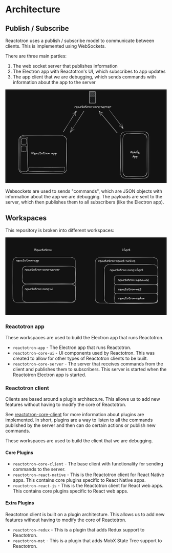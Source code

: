 # Architecture

## Publish / Subscribe

Reactotron uses a publish / subscribe model to communicate between clients. This is implemented using WebSockets.

There are three main parties:

1. The web socket server that publishes information
2. The Electron app with Reactotron's UI, which subscribes to app updates
3. The app client that we are debugging, which sends commands with information about the app to the server

<img src="./images/architecture-app-mobile-diagram.png" alt="Diagram of the Reactotron Electron app, reactotron-core-server, and the app client" />

Websockets are used to sends "commands", which are JSON objects with information about the app we are debugging. The payloads are sent to the server, which then publishes them to all subscribers (like the Electron app).

## Workspaces

This repository is broken into different workspaces:

<img src="./images/architecture-workspace-chart.png" alt="Diagram of the Reactotron electron app and client, and which workspaces they correspond to." />

### Reactotron app

These workspaces are used to build the Electron app that runs Reactotron.

- `reactotron-app` - The Electron app that runs Reactotron.
- `reactotron-core-ui` - UI components used by Reactotron. This was created to allow for other types of Reactotron clients to be built.
- `reactotron-core-server` - The server that receives commands from the client and publishes them to subscribers. This server is started when the Reactotron Electron app is started.

### Reactotron client

Clients are based around a plugin architecture. This allows us to add new features without having to modify the core of Reactotron.

See [reactotron-core-client](https://github.com/infinitered/reactotron/tree/beta/lib/reactotron-core-client) for more information about plugins are implemented. In short, plugins are a way to listen to all the commands published by the server and then can do certain actions or publish new commands.

These workspaces are used to build the client that we are debugging.

#### Core Plugins

- `reactotron-core-client` - The base client with functionality for sending commands to the server.
- `reactotron-react-native` - This is the Reactotron client for React Native apps. This contains core plugins specific to React Native apps.
- `reactotron-react-js` - This is the Reactotron client for React web apps. This contains core plugins specific to React web apps.

#### Extra Plugins

Reactotron client is built on a plugin architecture. This allows us to add new features without having to modify the core of Reactotron.

- `reactotron-redux` - This is a plugin that adds Redux support to Reactotron.
- `reactotron-mst` - This is a plugin that adds MobX State Tree support to Reactotron.
